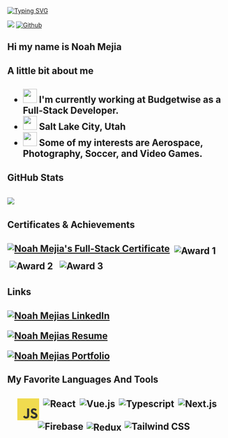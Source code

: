 <a href="https://git.io/typing-svg"><img src="https://readme-typing-svg.herokuapp.com?font=Fira+Code&pause=1000&color=FFFFFF&width=435&lines=Front-End+Developer" alt="Typing SVG"/></a>

![](https://visitor-badge.laobi.icu/badge?page_id=Noah0217.CharalambosIoannou)
[![Github](https://img.shields.io/github/followers/Noah0217?label=Follow&style=social)](https://github.com/Noah0217)

<h2>Hi my name is Noah Mejia <!--<img src="https://camo.githubusercontent.com/e8e7b06ecf583bc040eb60e44eb5b8e0ecc5421320a92929ce21522dbc34c891/68747470733a2f2f6d656469612e67697068792e636f6d2f6d656469612f6876524a434c467a6361737252346961377a2f67697068792e676966" width="25" height="25">-->

<h2>A little bit about me<h2>

- <img src="https://cdn-icons-png.flaticon.com/128/7069/7069922.png" width="32" height="32"> I'm currently working at Budgetwise as a Full-Stack Developer.
- <img src="https://github.com/Noah0217/Noah0217/assets/84366215/63346999-65c6-45ed-844d-b76cb6eb0149" width="32" height="32"> Salt Lake City, Utah 
- <img src="https://cdn-icons-png.flaticon.com/128/2646/2646860.png" width="32" height="32"> Some of my interests are Aerospace, Photography, Soccer, and Video Games.
<!--- 🌵 I'm currently learning Nuxt.js-->
<!--- 🥅 My goal is to get a job in Front End Development.-->
  
<h2>GitHub Stats<h2>
<img src="https://github-readme-stats.vercel.app/api?username=noah0217&count_private=true&title_color=5d6475&icon_color=3a3b3c&text_color=858b97&bg_color=151515">

<h2>Certificates & Achievements<h2>
<p align="left">
<a href="https://www.credly.com/earner/earned/badge/47bf9c4f-9a39-4cb3-9b19-104adef581d8"><img src="https://images.credly.com/size/200x200/images/b46a4322-026c-4a9f-bf6b-896062acc22c/image.png" alt=" Noah Mejia's Full-Stack Certificate"></a>
<img src="https://user-images.githubusercontent.com/84366215/191164557-3903ff42-15bd-42c2-9b0c-57eae9773e16.png" alt="Award 1" height="150" style="vertical-align:top; margin:5px">
<img src="https://user-images.githubusercontent.com/84366215/191165356-9aadbaa6-6665-42df-a7ce-644fba0263a5.png" alt="Award 2" height="150" style="vertical-align:top; margin:5px">
<img src="https://user-images.githubusercontent.com/84366215/191165416-1a87c62d-d197-4dc1-a75b-098f994734c4.png" alt="Award 3" height="150" style="vertical-align:top; margin:5px">

<h2 align="left">Links<h2>

<a href="https://www.linkedin.com/in/noah-mejia-b05952212/" target="_blank"> <img src="https://brandlogos.net/wp-content/uploads/2016/06/linkedin-logo.png" alt="Noah Mejias LinkedIn" width="75" height="75"/> </a>

<a href="https://docs.google.com/document/d/1fKAy3e2gS0TpRoYT0uMgJAchfg5Se5CD212T1RcVp5c/edit?usp=sharing" target="_blank"> <img src="https://www.iconpacks.net/icons/2/free-file-icon-1453-thumb.png" alt="Noah Mejias Resume" width="75" height="75"/> </a>

<a href="https://noah-mejia-portfolio.netlify.app" target="_blank"> <img src="https://cdn-icons-png.flaticon.com/512/72/72626.png" alt="Noah Mejias Portfolio" width="75" height="75"/> </a>

<h2>My Favorite Languages And Tools<h2>
<p align="center">
<img src="https://raw.githubusercontent.com/github/explore/80688e429a7d4ef2fca1e82350fe8e3517d3494d/topics/javascript/javascript.png" alt="Javascript" height="50" style="vertical-align:top; margin:2px">
<img src="https://upload.wikimedia.org/wikipedia/commons/thumb/a/a7/React-icon.svg/2300px-React-icon.svg.png" alt="React" height="50" style="vertical-align:top; margin:2px">
<img src="https://upload.wikimedia.org/wikipedia/commons/thumb/9/95/Vue.js_Logo_2.svg/888px-Vue.js_Logo_2.svg.png" alt="Vue.js" height="45" style="vertical-align:top; margin:2px">
<img src="https://upload.wikimedia.org/wikipedia/commons/thumb/4/4c/Typescript_logo_2020.svg/1024px-Typescript_logo_2020.svg.png" alt="Typescript" height="50" style="vertical-align:top; margin:2px">
<img src="https://www.rlogical.com/wp-content/uploads/2021/08/Rlogical-Blog-Images-thumbnail.png" alt="Next.js" height="50" style="vertical-align:top; margin:2px">
<img src="https://avatars.githubusercontent.com/u/1335026?s=280&v=4" alt="Firebase" height="50" style="vertical-align:top; margin:0px">
<img src="https://raw.githubusercontent.com/reduxjs/redux/master/logo/logo.png" alt="Redux" height="50" style="vertical-align:top; margin:2px">  
<img src="https://upload.wikimedia.org/wikipedia/commons/thumb/d/d5/Tailwind_CSS_Logo.svg/1200px-Tailwind_CSS_Logo.svg.png" alt="Tailwind CSS" height="37" style="vertical-align:top; margin-right: 15px;">

<div id="header" align="center">

<!--[![spotify-github-profile](https://spotify-github-profile.vercel.app/api/view?uid=noahm0217&cover_image=true&theme=natemoo-re&bar_color=4687dd&bar_color_cover=true)](https://github.com/kittinan/spotify-github-profile)-->

</div>


